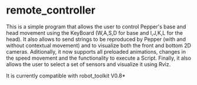 # remote_controller
This is a simple program that allows the user to control Pepper's base and head movement using the KeyBoard (W,A,S,D for base and I,J,K,L for the head). It also allows to send strings to be reproduced by Pepper (with and without contextual movement) and to visualize both the front and bottom 2D cameras. Aditionally, it now supports all preloaded animations, changes in the speed movement and the functionality to execute a Script. Finally, it also allows the user to select a set of sensors and visualize it using Rviz.

It is currently compatible with robot_toolkit V0.8*
